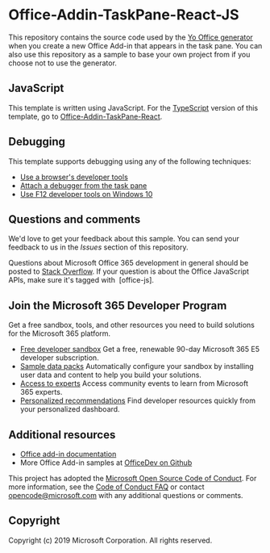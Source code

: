 # Office-Addin-TaskPane-React-JS

This repository contains the source code used by the [Yo Office generator](https://github.com/OfficeDev/generator-office) when you create a new Office Add-in that appears in the task pane. You can also use this repository as a sample to base your own project from if you choose not to use the generator. 

## JavaScript

This template is written using JavaScript. For the [TypeScript](http://www.typescriptlang.org/) version of this template, go to [Office-Addin-TaskPane-React](https://github.com/OfficeDev/Office-Addin-TaskPane-React).

## Debugging

This template supports debugging using any of the following techniques:

- [Use a browser's developer tools](https://docs.microsoft.com/office/dev/add-ins/testing/debug-add-ins-in-office-online)
- [Attach a debugger from the task pane](https://docs.microsoft.com/office/dev/add-ins/testing/attach-debugger-from-task-pane)
- [Use F12 developer tools on Windows 10](https://docs.microsoft.com/office/dev/add-ins/testing/debug-add-ins-using-f12-developer-tools-on-windows-10)

## Questions and comments

We'd love to get your feedback about this sample. You can send your feedback to us in the *Issues* section of this repository.

Questions about Microsoft Office 365 development in general should be posted to [Stack Overflow](http://stackoverflow.com/questions/tagged/office-js+API).  If your question is about the Office JavaScript APIs, make sure it's tagged with  [office-js].

## Join the Microsoft 365 Developer Program
Get a free sandbox, tools, and other resources you need to build solutions for the Microsoft 365 platform.
- [Free developer sandbox](https://developer.microsoft.com/microsoft-365/dev-program#Subscription) Get a free, renewable 90-day Microsoft 365 E5 developer subscription.
- [Sample data packs](https://developer.microsoft.com/microsoft-365/dev-program#Sample) Automatically configure your sandbox by installing user data and content to help you build your solutions.
- [Access to experts](https://developer.microsoft.com/microsoft-365/dev-program#Experts) Access community events to learn from Microsoft 365 experts.
- [Personalized recommendations](https://developer.microsoft.com/microsoft-365/dev-program#Recommendations) Find developer resources quickly from your personalized dashboard.

## Additional resources

* [Office add-in documentation](https://docs.microsoft.com/office/dev/add-ins/overview/office-add-ins)
* More Office Add-in samples at [OfficeDev on Github](https://github.com/officedev)

This project has adopted the [Microsoft Open Source Code of Conduct](https://opensource.microsoft.com/codeofconduct/). For more information, see the [Code of Conduct FAQ](https://opensource.microsoft.com/codeofconduct/faq/) or contact [opencode@microsoft.com](mailto:opencode@microsoft.com) with any additional questions or comments.

## Copyright

Copyright (c) 2019 Microsoft Corporation. All rights reserved.
